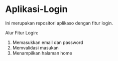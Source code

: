 # Aplikasi-Login
Ini merupakan repositori aplikaso dengan fitur login.

Alur Fitur Login: 
1. Memasukkan email dan password
2. Memvalidasi masukan
3. Menampilkan halaman home
